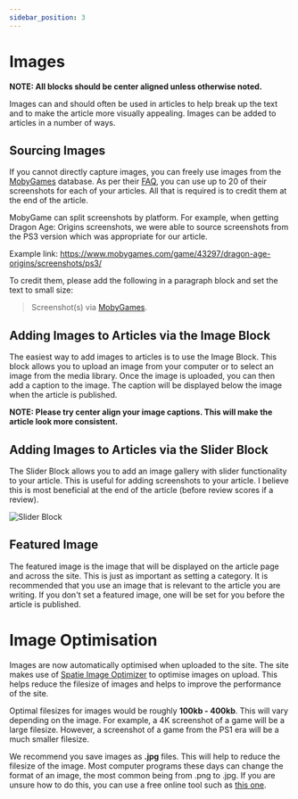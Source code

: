 ```yaml
---
sidebar_position: 3
---
```


# Images

**NOTE: All blocks should be center aligned unless otherwise noted.**

Images can and should often be used in articles to help break up the text and to make the article more visually appealing. Images can be added to articles in a number of ways.

## Sourcing Images

If you cannot directly capture images, you can freely use images from the [MobyGames](https://www.mobygames.com/) database. As per their [FAQ](https://www.mobygames.com/info/faq6/), you can use up to 20 of their screenshots for each of your articles. All that is required is to credit them at the end of the article.

MobyGame can split screenshots by platform. For example, when getting Dragon Age: Origins screenshots, we were able to source screenshots from the PS3 version which was appropriate for our article.

Example link: https://www.mobygames.com/game/43297/dragon-age-origins/screenshots/ps3/

To credit them, please add the following in a paragraph block and set the text to small size:

> Screenshot(s) via [MobyGames](https://www.mobygames.com/).

## Adding Images to Articles via the Image Block

The easiest way to add images to articles is to use the Image Block. This block allows you to upload an image from your computer or to select an image from the media library. Once the image is uploaded, you can then add a caption to the image. The caption will be displayed below the image when the article is published. 

**NOTE: Please try center align your image captions. This will make the article look more consistent.**

## Adding Images to Articles via the Slider Block

The Slider Block allows you to add an image gallery with slider functionality to your article. This is useful for adding screenshots to your article. I believe this is most beneficial at the end of the article (before review scores if a review).

![Slider Block](/img/slider_block.png)

## Featured Image

The featured image is the image that will be displayed on the article page and across the site. This is just as important as setting a category. It is recommended that you use an image that is relevant to the article you are writing. If you don't set a featured image, one will be set for you before the article is published.

# Image Optimisation

Images are now automatically optimised when uploaded to the site. The site makes use of [Spatie Image Optimizer](https://github.com/spatie/image-optimizer) to optimise images on upload. This helps reduce the filesize of images and helps to improve the performance of the site.

Optimal filesizes for images would be roughly **100kb - 400kb**. This will vary depending on the image. For example, a 4K screenshot of a game will be a large filesize. However, a screenshot of a game from the PS1 era will be a much smaller filesize.

We recommend you save images as **.jpg** files. This will help to reduce the filesize of the image. Most computer programs these days can change the format of an image, the most common being from .png to .jpg. If you are unsure how to do this, you can use a free online tool such as [this one](https://convertio.co/png-jpg/).